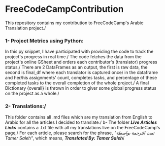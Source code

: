 # FreeCodeCampContribution
This repository contains my contribution to FreeCodeCamp's Arabic Translation project./
### 1- Project Metrics using Python:
In this py snippet, I have participated with providing the code to track the project's progress in real time./
The code fetches the data from the project's online GSheet and orders each contributor's (translator) progress status,/
There are 2 DataFrames as an output, the first is raw data, the second is final_df where each translator is captured once/
in the dataframe and her/his assignments' count, completes tasks, and percentage of these completed tasks to the overall completion of the whole project./
A final Dictionary {overall} is thrown in order to giver some global progress status on the project as a whole./

### 2- Translations:/
This folder contains all .md files which are my translation from English to Arabic for all the articles I decided to translate./
b- The folder ***Live Articles Links*** contains a .txt file with all my translations live on the FreeCodeCamp's page,/
For each article, please search for the phrase, *"تمت الترجمة بواسطة Tamer Saleh"*, which means, ***Translated By: Tamer Saleh***/
